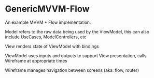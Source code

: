 # GenericMVVM-Flow

An example MVVM + Flow implementation. 

Model refers to the raw data being used by the ViewModel, this can also include UseCases, ModelControllers, etc

View renders state of ViewModel with bindings

ViewModel uses inputs and outputs to support View presentation, calls Wireframe at appropriate times

Wireframe manages navigation between screens (aka: flow, router)
